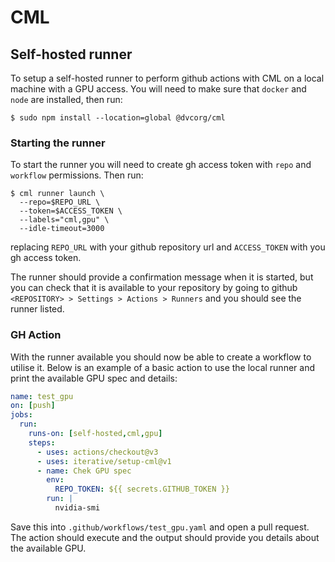 # CML

## Self-hosted runner
To setup a self-hosted runner to perform github actions with CML on a local machine with a GPU access. You will need to make sure that `docker` and `node` are installed, then run:
```shell
$ sudo npm install --location=global @dvcorg/cml
```
### Starting the runner
To start the runner you will need to create gh access token with `repo` and `workflow` permissions. Then run:
```shell
$ cml runner launch \
  --repo=$REPO_URL \
  --token=$ACCESS_TOKEN \
  --labels="cml,gpu" \
  --idle-timeout=3000
```
replacing `REPO_URL` with your github repository url and `ACCESS_TOKEN` with you gh access token.

The runner should provide a confirmation message when it is started, but you can check that it is available to your repository by going to github `<REPOSITORY> > Settings > Actions > Runners` and you should see the runner listed.

### GH Action
With the runner available you should now be able to create a workflow to utilise it. Below is an example of a basic action to use the local runner and print the available GPU spec and details:
```yaml
name: test_gpu
on: [push]
jobs:
  run:
    runs-on: [self-hosted,cml,gpu]
    steps:
      - uses: actions/checkout@v3
      - uses: iterative/setup-cml@v1
      - name: Chek GPU spec
        env:
          REPO_TOKEN: ${{ secrets.GITHUB_TOKEN }}
        run: |
          nvidia-smi
```
Save this into `.github/workflows/test_gpu.yaml` and open a pull request. The action should execute and the output should provide you details about the available GPU.